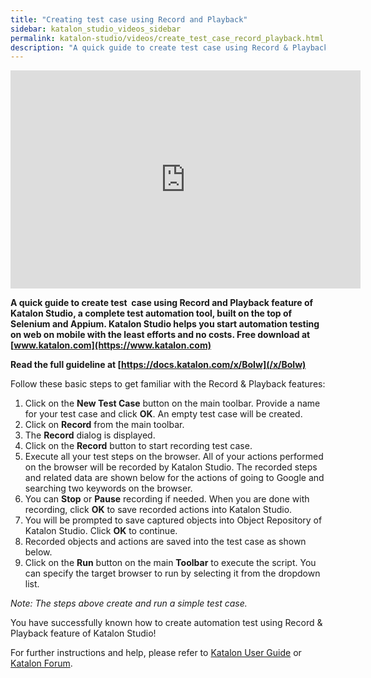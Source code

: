```yaml
---
title: "Creating test case using Record and Playback"
sidebar: katalon_studio_videos_sidebar
permalink: katalon-studio/videos/create_test_case_record_playback.html
description: "A quick guide to create test case using Record & Playback feature of Katalon Studio, a complete test automation tool."
---
```

<iframe src="https://www.youtube.com/embed/afXzrgucXkE?autoplay=1" width="560" height="349" frameborder="0" allowfullscreen="allowfullscreen">&nbsp;</iframe>

**A quick guide to create test  case using Record and Playback feature of Katalon Studio, a complete test automation tool, built on the top of Selenium and Appium. Katalon Studio helps you start automation testing on web on mobile with the least efforts and no costs. Free download at [www.katalon.com](https://www.katalon.com)**

**Read the full guideline at [https://docs.katalon.com/x/BoIw](/x/BoIw)**

Follow these basic steps to get familiar with the Record & Playback features:

1.  Click on the **New Test Case** button on the main toolbar. Provide a name for your test case and click **OK**. An empty test case will be created.
2.  Click on **Record** from the main toolbar.
3.  The **Record** dialog is displayed.
4.  Click on the **Record** button to start recording test case.
5.  Execute all your test steps on the browser. All of your actions performed on the browser will be recorded by Katalon Studio. The recorded steps and related data are shown below for the actions of going to Google and searching two keywords on the browser.
6.  You can **Stop** or **Pause** recording if needed. When you are done with recording, click **OK** to save recorded actions into Katalon Studio.
7.  You will be prompted to save captured objects into Object Repository of Katalon Studio. Click **OK** to continue.
8.  Recorded objects and actions are saved into the test case as shown below.
9.  Click on the **Run** button on the main **Toolbar** to execute the script. You can specify the target browser to run by selecting it from the dropdown list.

_Note: The steps above create and run a simple test case._

You have successfully known how to create automation test using Record & Playback feature of Katalon Studio!

For further instructions and help, please refer to [Katalon User Guide](/x/oArR) or [Katalon Forum](https://forum.katalon.com/).